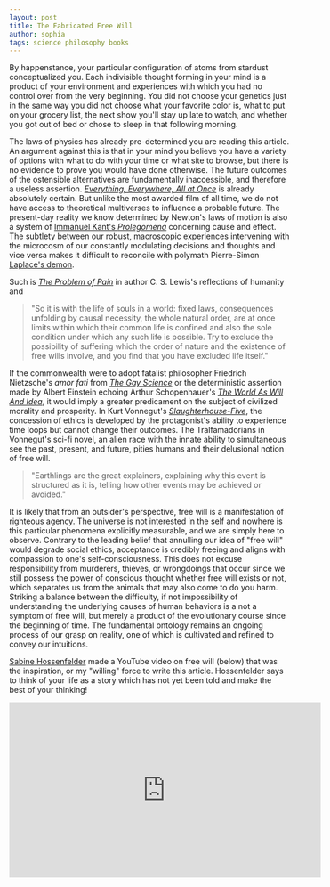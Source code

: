 ```yaml
---
layout: post
title: The Fabricated Free Will
author: sophia
tags: science philosophy books
---
```


By happenstance, your particular configuration of atoms from stardust conceptualized you. Each indivisible thought forming in your mind is a product of your environment and experiences with which you had no control over from the very beginning. You did not choose your genetics just in the same way you did not choose what your favorite color is, what to put on your grocery list, the next show you'll stay up late to watch, and whether you got out of bed or chose to sleep in that following morning. 

The laws of physics has already pre-determined you are reading this article. An argument against this is that in your mind you believe you have a variety of options with what to do with your time or what site to browse, but there is no evidence to prove you would have done otherwise. The future outcomes of the ostensible alternatives are fundamentally inaccessible, and therefore a useless assertion. [*Everything, Everywhere, All at Once*](https://a24films.com/films/everything-everywhere-all-at-once) is already absolutely certain. But unlike the most awarded film of all time, we do not have access to theoretical multiverses to influence a probable future. The present-day reality we know determined by Newton's laws of motion is also a system of [Immanuel Kant's *Prolegomena*](https://www.gutenberg.org/files/52821/52821-h/52821-h.htm) concerning cause and effect. The subtlety between our robust, macroscopic experiences intervening with the microcosm of our constantly modulating decisions and thoughts and vice versa makes it difficult to reconcile with polymath Pierre-Simon [Laplace's demon](https://www.stsci.edu/~lbradley/seminar/laplace.html). 

Such is [*The Problem of Pain*](https://www.cslewis.com/the-problem-of-pain/) in author C. S. Lewis's reflections of humanity and 

> "So it is with the life of souls in a world: fixed laws, consequences unfolding by causal necessity, the whole natural order, are at once limits within which their common life is confined and also the sole condition under which any such life is possible. Try to exclude the possibility of suffering which the order of nature and the existence of free wills involve, and you find that you have excluded life itself."

If the commonwealth were to adopt fatalist philosopher Friedrich Nietzsche's *amor fati* from [*The Gay Science*](https://www.cambridge.org/highereducation/books/nietzsche-the-gay-science/8CA7DA50CC80580A22D7448AFD5ED687#overview) or the deterministic assertion made by Albert Einstein echoing Arthur Schopenhauer's [*The World As Will And Idea*](https://www.gutenberg.org/files/40868/40868-h/40868-h.html), it would imply a greater predicament on the subject of civilized morality and prosperity. In Kurt Vonnegut's [*Slaughterhouse-Five*](https://www.penguinrandomhouse.com/books/184345/slaughterhouse-five-by-kurt-vonnegut/), the concession of ethics is developed by the protagonist's ability to experience time loops but cannot change their outcomes. The Tralfamadorians in Vonnegut's sci-fi novel, an alien race with the innate ability to simultaneous see the past, present, and future, pities humans and their delusional notion of free will. 

> "Earthlings are the great explainers, explaining why this event is structured as it is, telling how other events may be achieved or avoided." 

It is likely that from an outsider's perspective, free will is a manifestation of righteous agency. The universe is not interested in the self and nowhere is this particular phenomena explicitly measurable, and we are simply here to observe. Contrary to the leading belief that annulling our idea of "free will" would degrade social ethics, acceptance is credibly freeing and aligns with compassion to one's self-consciousness. This does not excuse responsibility from murderers, thieves, or wrongdoings that occur since we still possess the power of conscious thought whether free will exists or not, which separates us from the animals that may also come to do you harm. Striking a balance between the difficulty, if not impossibility of understanding the underlying causes of human behaviors is a not a symptom of free will, but merely a product of the evolutionary course since the beginning of time. The fundamental ontology remains an ongoing process of our grasp on reality, one of which is cultivated and refined to convey our intuitions. 

[Sabine Hossenfelder](https://www.youtube.com/@SabineHossenfelder) made a YouTube video on free will (below) that was the inspiration, or my "willing" force to write this article. Hossenfelder says to think of your life as a story which has not yet been told and make the best of your thinking!

<center><iframe width="560" height="315" src="https://www.youtube.com/embed/zpU_e3jh_FY" title="YouTube video player" frameborder="0" allow="accelerometer; autoplay; clipboard-write; encrypted-media; gyroscope; picture-in-picture; web-share" allowfullscreen></iframe></center>
